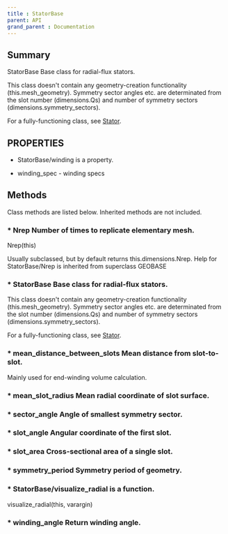 ```yaml
---
title : StatorBase
parent: API
grand_parent : Documentation
---
```

## Summary
StatorBase Base class for radial-flux stators.

This class doesn't contain any geometry-creation functionality
(this.mesh_geometry). Symmetry sector angles etc. are determinated
from the slot number (dimensions.Qs) and number of symmetry sectors
(dimensions.symmetry_sectors).

For a fully-functioning class, see [Stator](Stator.html).
## PROPERTIES
* StatorBase/winding is a property.

* winding_spec - winding specs

## Methods
Class methods are listed below. Inherited methods are not included.
### * Nrep Number of times to replicate elementary mesh.

Nrep(this)

Usually subclassed, but by default returns
this.dimensions.Nrep.
Help for StatorBase/Nrep is inherited from superclass GEOBASE

### * StatorBase Base class for radial-flux stators.

This class doesn't contain any geometry-creation functionality
(this.mesh_geometry). Symmetry sector angles etc. are determinated
from the slot number (dimensions.Qs) and number of symmetry sectors
(dimensions.symmetry_sectors).

For a fully-functioning class, see [Stator](Stator.html).

### * mean_distance_between_slots Mean distance from slot-to-slot.

Mainly used for end-winding volume calculation.

### * mean_slot_radius Mean radial coordinate of slot surface.

### * sector_angle Angle of smallest symmetry sector.

### * slot_angle Angular coordinate of the first slot.

### * slot_area Cross-sectional area of a single slot.

### * symmetry_period Symmetry period of geometry.

### * StatorBase/visualize_radial is a function.
visualize_radial(this, varargin)

### * winding_angle Return winding angle.

